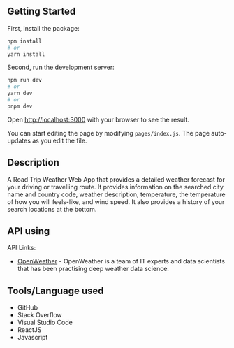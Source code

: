
## Getting Started
First, install the package:

```bash
npm install
# or
yarn install
```
Second, run the development server:

```bash
npm run dev
# or
yarn dev
# or
pnpm dev
```

Open [http://localhost:3000](http://localhost:3000) with your browser to see the result.

You can start editing the page by modifying `pages/index.js`. The page auto-updates as you edit the file.

## Description
A Road Trip Weather Web App that provides a detailed weather forecast for your driving or travelling route.
It provides information on the searched city name and country code, weather description, temperature, the temperature of how you will feels-like, and wind speed. It also provides a history of your search locations at the bottom.

## API using

API Links:

- [OpenWeather](https://openweathermap.org/) - OpenWeather is a team of IT experts and data scientists that has been practising deep weather data science.


## Tools/Language used

- GitHub
- Stack Overflow
- Visual Studio Code
- ReactJS
- Javascript


